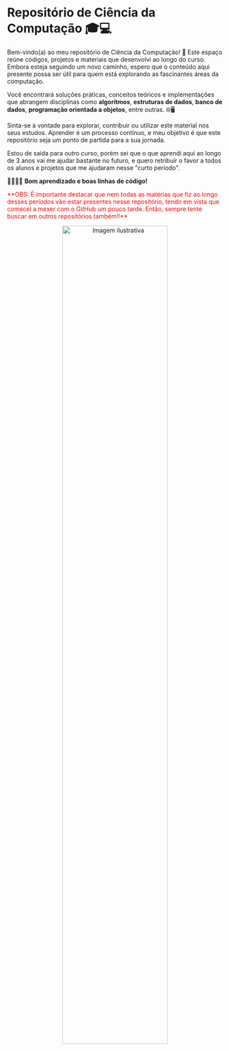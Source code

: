 # Repositório de Ciência da Computação 🎓💻

Bem-vindo(a) ao meu repositório de Ciência da Computação! 📂 Este espaço reúne códigos, projetos e materiais que desenvolvi ao longo do curso. Embora esteja seguindo um novo caminho, espero que o conteúdo aqui presente possa ser útil para quem está explorando as fascinantes áreas da computação.

Você encontrará soluções práticas, conceitos teóricos e implementações que abrangem disciplinas como **algoritmos**, **estruturas de dados**, **banco de dados**, **programação orientada a objetos**, entre outras. 🌐🖥️

Sinta-se à vontade para explorar, contribuir ou utilizar este material nos seus estudos. Aprender é um processo contínuo, e meu objetivo é que este repositório seja um ponto de partida para a sua jornada.

Estou de saída para outro curso, porém sei que o que aprendi aqui ao longo de 3 anos vai me ajudar bastante no futuro, e quero retribuir o favor a todos os alunos e projetos que me ajudaram nesse "curto período".

👩‍💻👨‍💻 **Bom aprendizado e boas linhas de código!**

<p style="color:red;">**OBS: É importante destacar que nem todas as matérias que fiz ao longo desses períodos vão estar presentes nesse repositório, tendo em vista que comecei a mexer com o GitHub um pouco tarde. Então, sempre tente buscar em outros repositórios também!!**</p>

<div align="center">
  <img src="https://github.com/user-attachments/assets/9b8aaad1-0f0e-4670-829c-b4856d25ef53" alt="Imagem ilustrativa" width="70%">
</div>
